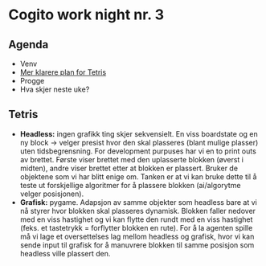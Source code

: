 # Cogito work night nr. 3

## Agenda

- Venv
- [Mer klarere plan for Tetris](#tetris)
- Progge
- Hva skjer neste uke?


## Tetris
- **Headless:** ingen grafikk ting skjer sekvensielt. En viss boardstate og en ny block -> velger presist hvor den skal plasseres (blant mulige plasser) uten tidsbegrensning.
  For development purpuses har vi en to print outs av brettet. Første viser brettet med den uplasserte blokken (øverst i midten), andre viser brettet etter at blokken er plassert. Bruker de objektene som vi har blitt enige om. Tanken er at vi kan bruke dette til å teste ut forskjellige algoritmer for å plassere blokken (ai/algorytme velger posisjonen).
- **Grafisk:** pygame. Adapsjon av samme objekter som headless bare at vi nå styrer hvor blokken skal plasseres dynamisk. Blokken faller nedover med en viss hastighet og vi kan flytte den rundt med en viss hastighet (feks. et tastetrykk = forflytter blokken en rute). For å la agenten spille må vi lage et oversettelses lag mellom headless og grafisk, hvor vi kan sende input til grafisk for å manuvrere blokken til samme posisjon som headless ville plassert den.